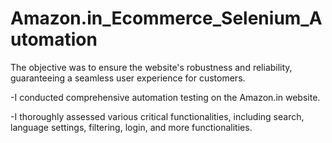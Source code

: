 # Amazon.in_Ecommerce_Selenium_Automation
The objective was to ensure the website's robustness and reliability, guaranteeing a seamless user experience for customers.

-I conducted comprehensive automation testing on the Amazon.in website. 

-I thoroughly assessed various critical functionalities, including search, language settings, filtering, login, and more functionalities.
